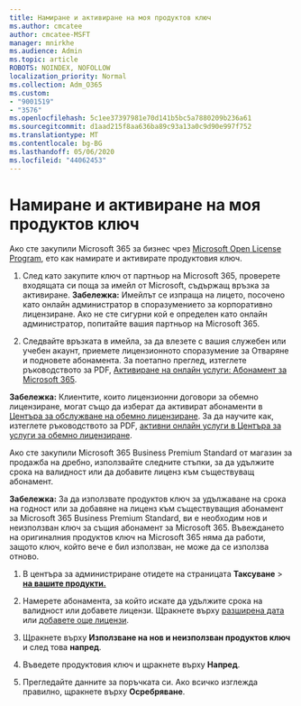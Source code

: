 ```yaml
---
title: Намиране и активиране на моя продуктов ключ
ms.author: cmcatee
author: cmcatee-MSFT
manager: mnirkhe
ms.audience: Admin
ms.topic: article
ROBOTS: NOINDEX, NOFOLLOW
localization_priority: Normal
ms.collection: Adm_O365
ms.custom:
- "9001519"
- "3576"
ms.openlocfilehash: 5c1ee37397981e70d141b5bc5a7880209b236a61
ms.sourcegitcommit: d1aad215f8aa636ba89c93a13a0c9d90e997f752
ms.translationtype: MT
ms.contentlocale: bg-BG
ms.lasthandoff: 05/06/2020
ms.locfileid: "44062453"
---
```

# <a name="find-and-activate-my-product-key"></a>Намиране и активиране на моя продуктов ключ

Ако сте закупили Microsoft 365 за бизнес чрез [Microsoft Open License Program](https://go.microsoft.com/fwlink/p/?LinkID=613298), ето как намирате и активирате продуктовия ключ.

1. След като закупите ключ от партньор на Microsoft 365, проверете входящата си поща за имейл от Microsoft, съдържащ връзка за активиране.  **Забележка:** Имейлът се изпраща на лицето, посочено като онлайн администратор в споразумението за корпоративно лицензиране.  Ако не сте сигурни кой е определен като онлайн администратор, попитайте вашия партньор на Microsoft 365.

2. Следвайте връзката в имейла, за да влезете с вашия служебен или учебен акаунт, приемете лицензионното споразумение за Отваряне и подновете абонамента.  За поетапно преглед, изтеглете ръководството за PDF, [Активиране на онлайн услуги: Абонамент за Microsoft 365](https://go.microsoft.com/fwlink/p/?LinkId=618100). 

**Забележка:** Клиентите, които лицензионни договори за обемно лицензиране, могат също да изберат да активират абонаменти в [Центъра за обслужване на обемно лицензиране](https://go.microsoft.com/fwlink/p/?LinkID=282016).  За да научите как, изтеглете ръководството за PDF, [активни онлайн услуги в Центъра за услуги за обемно лицензиране](https://go.microsoft.com/fwlink/p/?LinkId=618096).

Ако сте закупили Microsoft 365 Business Premium Standard от магазин за продажба на дребно, използвайте следните стъпки, за да удължите срока на валидност или да добавите лиценз към съществуващ абонамент.

**Забележка:** За да използвате продуктов ключ за удължаване на срока на годност или за добавяне на лиценз към съществуващия абонамент за Microsoft 365 Business Premium Standard, ви е необходим нов и неизползван ключ за същия абонамент за Microsoft 365.  Въвеждането на оригиналния продуктов ключ на Microsoft 365 няма да работи, защото ключ, който вече е бил използван, не може да се използва отново.

1. В центъра за администриране отидете на страницата **Таксуване** > **[на вашите продукти.](https://go.microsoft.com/fwlink/p/?linkid=842054)**

2. Намерете абонамента, за който искате да удължите срока на валидност или добавете лицензи.  Щракнете върху [разширена дата](https://go.microsoft.com/fwlink/p/?linkid=842054) или [добавете още лицензи](https://go.microsoft.com/fwlink/p/?linkid=842054).

3. Щракнете върху **Използване на нов и неизползван продуктов ключ** и след това **напред**.

4. Въведете продуктовия ключ и щракнете върху **Напред**.

5. Прегледайте данните за поръчката си.  Ако всичко изглежда правилно, щракнете върху **Осребряване**.